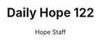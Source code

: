 ---
image: /assets/img/daily-hope-default-artwork.png
title: Daily Hope 122
number: 122
categories:
  - Daily Hope
author: Hope Staff
notes: Daily Hope 122
embed: >-
  EMBED_GOES_HERE
---